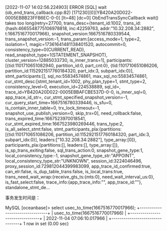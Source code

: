 [2022-11-07 14:02:56.224903] ERROR [SQL] wait (ob_end_trans_callback.cpp:82) [171230][0][YB420A20D022-0005EBBB23FFB6EC-0-0] [lt=48] [dc=0] ObEndTransSyncCallback wait() takes too long(retry=27700, trans_desc={tenant_id:1002, trans_id:{hash:4665548775106978818, inc:42259763, addr:"10.32.208.34:2882", t:1667516770017966}, snapshot_version:1667516780339544, trans_snapshot_version:-1, trans_param:[access_mode=1, type=2, isolation=1, magic=17361641481138401520, autocommit=0, consistency_type=0(CURRENT_READ), read_snapshot_type=1(STATEMENT_SNAPSHOT), cluster_version=12885033730, is_inner_trans=1], participants:[{tid:1101710651082940, partition_id:0, part_cnt:0}, {tid:1101710651086206, partition_id:1152921517760184320, part_idx:3, subpart_idx:0}], stmt_participants:[], sql_no:55834574861, max_sql_no:55834574861, cur_stmt_desc:[stmt_tenant_id=1002, phy_plan_type=1, stmt_type=2, consistency_level=0, execution_id=224538889, sql_id=, trace_id=YB420A20D022-0005EBBAFCBE537D-0-0, is_inner_sql=0, app_trace_id_str=, cur_stmt_specified_snapshot_version=-1, cur_query_start_time=1667516780339446, is_sfu=0, is_contain_inner_table=0, trx_lock_timeout=-1, snapshot_use_publish_version=0, skip_trx=0], need_rollback:false, trans_expired_time:1667523970018541, cur_stmt_expired_time:1667523980269446, trans_type:2, is_all_select_stmt:false, stmt_participants_pla:{partitions:[{tid:1101710651086206, partition_id:1152921517760184320, part_idx:3, subpart_idx:0}], leaders:["10.32.208.34:2882"], type_array:[0]}, participants_pla:{partitions:[], leaders:[], type_array:[]}, is_sp_trans_exiting:false, sql_trans_action:0, snapshot_gene_type:1, local_consistency_type:-1, snapshot_gene_type_str:"APPOINT", local_consistency_type_str:"UNKNOWN", session_id:3224046496, proxy_session_id:729812044399983099, app_trace_id_confirmed:true, can_elr:false, is_dup_table_trans:false, is_local_trans:true, trans_need_wait_wrap:{receive_gts_ts:{mts:0}, need_wait_interval_us:0}, is_fast_select:false, trace_info:{app_trace_info:"", app_trace_id:""}, standalone_stmt_de...



事务发生时间是：

MySQL [oceanbase]> select usec_to_time(1667516770017966);
+--------------------------------+
| usec_to_time(1667516770017966) |
+--------------------------------+
| 2022-11-04 07:06:10.017966     |
+--------------------------------+
1 row in set (0.00 sec)




